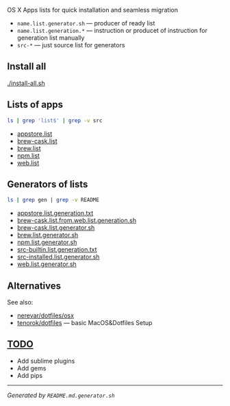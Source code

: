OS X Apps lists for quick installation and seamless migration

* `name.list.generator.sh` — producer of ready list
* `name.list.generation.*` — instruction or producet of instruction for generation list manually
* `src-*` — just source list for generators

## Install all
[./install-all.sh](./install-all.sh)

## Lists of apps
```sh
ls | grep 'list$' | grep -v src
```
* [appstore.list](appstore.list)
* [brew-cask.list](brew-cask.list)
* [brew.list](brew.list)
* [npm.list](npm.list)
* [web.list](web.list)

## Generators of lists
```sh
ls | grep gen | grep -v README
```
* [appstore.list.generation.txt](appstore.list.generation.txt)
* [brew-cask.list.from.web.list.generation.sh](brew-cask.list.from.web.list.generation.sh)
* [brew-cask.list.generator.sh](brew-cask.list.generator.sh)
* [brew.list.generator.sh](brew.list.generator.sh)
* [npm.list.generator.sh](npm.list.generator.sh)
* [src-builtin.list.generation.txt](src-builtin.list.generation.txt)
* [src-installed.list.generator.sh](src-installed.list.generator.sh)
* [web.list.generator.sh](web.list.generator.sh)

## Alternatives

See also:
* [nerevar/dotfiles/osx](https://github.yandex-team.ru/nerevar/dotfiles/tree/master/osx)
* [tenorok/dotfiles](https://github.com/tenorok/dotfiles) — basic MacOS&Dotfiles Setup

## [TODO](TODO.md)
* Add sublime plugins
* Add gems
* Add pips

----
_Generated by `README.md.generator.sh`_
